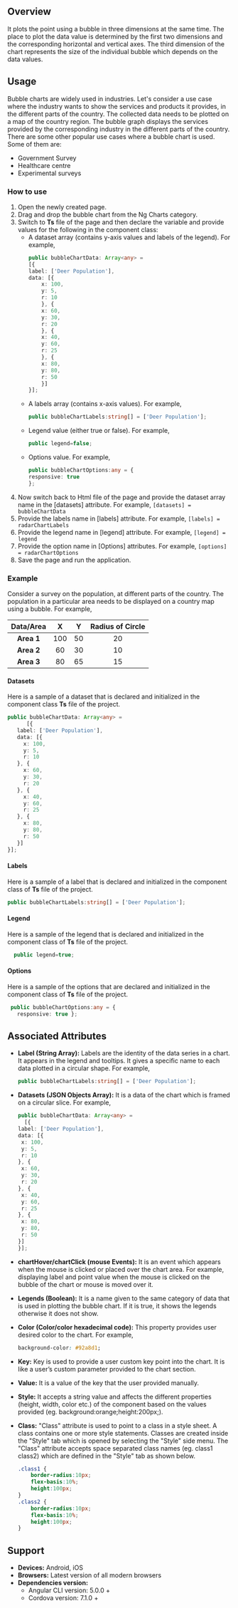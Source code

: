 ## Overview
It plots the point using a bubble in three dimensions at the same time. The place to plot the data value is determined by the first two dimensions and the corresponding horizontal and vertical axes. The third dimension of the chart represents the size of the individual bubble which depends on the data values. 

## Usage
Bubble charts are widely used in industries. Let's consider a use case where the industry wants to show the services and products it provides, in the different parts of the country. The collected data needs to be plotted on a map of the country region. The bubble graph displays the services provided by the corresponding industry in the different parts of the country. 
There are some other popular use cases where a bubble chart is used. Some of them are:
-   Government Survey
-   Healthcare centre
-   Experimental surveys

### How to use
1. Open the newly created page.
2. Drag and drop the bubble chart from the Ng Charts category.
3. Switch to **Ts** file of the page and then declare the variable and provide values for the following in the component class: 
    * A dataset array (contains y-axis values and labels of the legend). For example,
        ```typescript 
        public bubbleChartData: Array<any> =
        [{
        label: ['Deer Population'],
        data: [{
            x: 100,
            y: 5,
            r: 10
            }, {
            x: 60,
            y: 30,
            r: 20
            }, {
            x: 40,
            y: 60,
            r: 25
            }, {
            x: 80,
            y: 80,
            r: 50
            }]
        }];
        ```
    * A labels array (contains x-axis values). For example,
        ```typescript
        public bubbleChartLabels:string[] = ['Deer Population'];
        ```
    * Legend value (either true or false). For example, 
        ```typescript
        public legend=false;
        ```
    * Options value. For example,
        ```typescript
        public bubbleChartOptions:any = {
        responsive: true
        };
        ```
4. Now switch back to Html file of the page and provide the dataset array name in the [datasets] attribute. For example,
        ```
		[datasets] = bubbleChartData
		```
6. Provide the labels name in [labels] attribute. For example,
        ```
        [labels] = radarChartLabels
        ```
7. Provide the legend name in [legend] attribute. For example,
        ```
        [legend] = legend
        ```
8. Provide the option name in [Options] attributes. For example,
        ```
		[options] = radarChartOptions
		```
9. Save the page and run the application. 
### Example
Consider a survey on the population, at different parts of the country. The population in a particular area needs to be displayed on a country map using a bubble. For example,

| Data/Area | X | Y | Radius of Circle |
| :------: | :------: | :------: | :------: |
| **Area 1** | 100 | 50 | 20 |
| **Area 2** | 60 | 30 | 10 |
| **Area 3** | 80 | 65 | 15 |  

#### Datasets
Here is a sample of a dataset that is declared and initialized in the component class **Ts** file of the project. 
```typescript
public bubbleChartData: Array<any> =
      [{
   label: ['Deer Population'],
   data: [{
     x: 100,
     y: 5,
     r: 10
   }, {
     x: 60,
     y: 30,
     r: 20
   }, {
     x: 40,
     y: 60,
     r: 25
   }, {
     x: 80,
     y: 80,
     r: 50
   }]
}];
```
#### Labels
Here is a sample of a label that is declared and initialized in the component class of **Ts** file of the project.
```typescript
public bubbleChartLabels:string[] = ['Deer Population'];
```
#### Legend
Here is a sample of the legend that is declared and initialized in the component class of **Ts** file of the project.
```typescript
  public legend=true;
```
#### Options
Here is a sample of the options that are declared and initialized in the component class of **Ts** file of the project.
```typescript
 public bubbleChartOptions:any = {
   responsive: true };
```
## Associated Attributes
- **Label (String Array):** Labels are the identity of the data series in a chart. It appears in the legend and tooltips. It gives a specific name to each data plotted in a circular shape.  For example, 
    ```typescript
    public bubbleChartLabels:string[] = ['Deer Population'];
    ```

-   **Datasets (JSON Objects Array):** It is a data of the chart which is framed on a circular slice. For example,
    ```typescript
    public bubbleChartData: Array<any> =
      [{
    label: ['Deer Population'],
    data: [{
     x: 100,
     y: 5,
     r: 10
    }, {
     x: 60,
     y: 30,
     r: 20
    }, {
     x: 40,
     y: 60,
     r: 25
    }, {
     x: 80,
     y: 80,
     r: 50
    }]
    }];
    ```
- **chartHover/chartClick (mouse Events):** It is an event which appears when the mouse is clicked or placed over the chart area. For example, displaying label and point value when the mouse is clicked on the bubble of the chart or mouse is moved over it. 
- **Legends (Boolean):** It is a name given to the same category of data that is used in plotting the bubble chart. If it is true, it shows the legends otherwise it does not show.
- **Color (Color/color hexadecimal code):** This property provides user desired color to the chart. For example, 
    ```css
    background-color: #92a8d1;
    ```
-   **Key:** Key is used to provide a user custom key point into the chart. It is like a user’s custom parameter provided to the chart section.
-   **Value:** It is a value of the key that the user provided manually.
- **Style:** It accepts a string value and affects the different properties (height, width, color etc.) of the component based on the values provided (eg. background:orange;height:200px;).

- **Class:** "Class" attribute is used to point to a class in a style sheet. A class contains one or more style statements. Classes are created inside the "Style" tab which is opened by selecting the "Style" side menu. The "Class" attribute accepts space separated class names (eg. class1 class2) which are defined in the "Style" tab as shown below.
    ```css
    .class1 {
        border-radius:10px;
        flex-basis:10%;
        height:100px;
    }
    .class2 {
        border-radius:10px;
        flex-basis:10%;
        height:100px;
    }
    
    ```

## Support
- **Devices:** Android, iOS
- **Browsers:**  Latest version of all modern browsers
- **Dependencies version:** 
    - Angular CLI version: 5.0.0 + 
    - Cordova version: 7.1.0 + 
